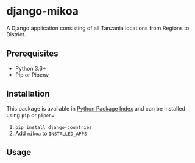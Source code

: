 # django-mikoa

A Django application consisting of all Tanzania locations from Regions to District.

## Prerequisites

* Python 3.6+
* Pip or Pipenv

## Installation

This package is available in [Python Package Index](https://pypi.org/project/django-mikoa/) and can be installed using `pip` or `pipenv`

1. ``pip install django-countries``
2. Add ``mikoa`` to ``INSTALLED_APPS``

## Usage
